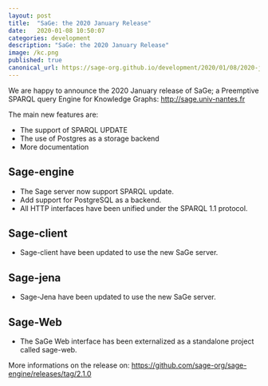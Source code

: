 ```yaml
---
layout: post
title:  "SaGe: the 2020 January Release"
date:   2020-01-08 10:50:07
categories: development
description: "SaGe: the 2020 January Release"
image: /kc.png
published: true
canonical_url: https://sage-org.github.io/development/2020/01/08/2020-january-release.html
---
```


We are happy to announce the 2020 January release of SaGe; a Preemptive SPARQL query Engine for Knowledge Graphs:
http://sage.univ-nantes.fr

The main new features are:
* The support of SPARQL UPDATE 
* The use of Postgres as a storage backend
* More documentation 

## Sage-engine

* The Sage server now support SPARQL update.
* Add support for PostgreSQL as a backend.
* All HTTP interfaces have been unified under the SPARQL 1.1 protocol.

## Sage-client
* Sage-client have been updated to use the new SaGe server.

## Sage-jena
* Sage-Jena have been updated to use the new SaGe server.

## Sage-Web

* The SaGe Web interface has been externalized as a standalone project called sage-web. 

More informations on the release on:
https://github.com/sage-org/sage-engine/releases/tag/2.1.0
